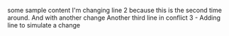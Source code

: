 some sample content
I'm changing line 2 because this is the second time around. And with another change
Another third line in conflict
3 - Adding line to simulate a change
